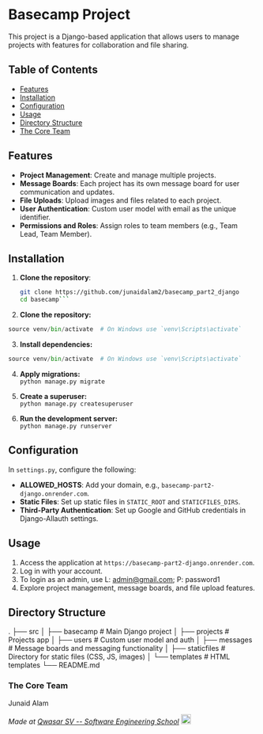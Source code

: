 # Basecamp Project

This project is a Django-based application that allows users to manage projects with features for collaboration and file sharing.

## Table of Contents
- [Features](#features)
- [Installation](#installation)
- [Configuration](#configuration)
- [Usage](#usage)
- [Directory Structure](#directory-structure)
- [The Core Team](#the-core-team)

## Features
- **Project Management**: Create and manage multiple projects.
- **Message Boards**: Each project has its own message board for user communication and updates.
- **File Uploads**: Upload images and files related to each project.
- **User Authentication**: Custom user model with email as the unique identifier.
- **Permissions and Roles**: Assign roles to team members (e.g., Team Lead, Team Member).

## Installation

1. **Clone the repository**:
   ```bash
   git clone https://github.com/junaidalam2/basecamp_part2_django
   cd basecamp```

2. **Clone the repository:**
```python -m venv venv
source venv/bin/activate  # On Windows use `venv\Scripts\activate`
```

3. **Install dependencies:**
```python -m venv venv
source venv/bin/activate  # On Windows use `venv\Scripts\activate`
```

4. **Apply migrations:** <br>
```python manage.py migrate```

5. **Create a superuser:** <br>
```python manage.py createsuperuser```

6. **Run the development server:** <br>
```python manage.py runserver```


## Configuration

In `settings.py`, configure the following:

- **ALLOWED_HOSTS**: Add your domain, e.g., `basecamp-part2-django.onrender.com`.
- **Static Files**: Set up static files in `STATIC_ROOT` and `STATICFILES_DIRS`.
- **Third-Party Authentication**: Set up Google and GitHub credentials in Django-Allauth settings.

## Usage

1. Access the application at `https://basecamp-part2-django.onrender.com`.
2. Log in with your account.
3. To login as an admin, use L: admin@gmail.com; P: password1
3. Explore project management, message boards, and file upload features.

## Directory Structure
.
├── src
│   ├── basecamp         # Main Django project
│   ├── projects         # Projects app
│   ├── users            # Custom user model and auth
│   ├── messages         # Message boards and messaging functionality
│   ├── staticfiles      # Directory for static files (CSS, JS, images)
│   └── templates        # HTML templates
└── README.md


### The Core Team

Junaid Alam

<span><i>Made at <a href='https://qwasar.io'>Qwasar SV -- Software Engineering School</a></i></span>
<span><img alt="Qwasar SV -- Software Engineering School's Logo" src='https://storage.googleapis.com/qwasar-public/qwasar-logo_50x50.png' width='20px'></span>

